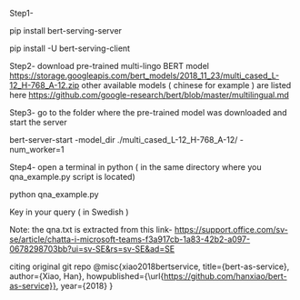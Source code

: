 Step1-

pip install bert-serving-server

pip install -U bert-serving-client

Step2-
download pre-trained multi-lingo BERT model 
https://storage.googleapis.com/bert_models/2018_11_23/multi_cased_L-12_H-768_A-12.zip
other available models ( chinese for example ) are listed here 
https://github.com/google-research/bert/blob/master/multilingual.md


Step3- go to the folder where the pre-trained model was downloaded and start the server

bert-server-start -model_dir ./multi_cased_L-12_H-768_A-12/ -num_worker=1

Step4- open a terminal in python ( in the same directory where you qna_example.py script is located)

python qna_example.py 

Key in your query ( in Swedish )

Note: the qna.txt is extracted from this link-
https://support.office.com/sv-se/article/chatta-i-microsoft-teams-f3a917cb-1a83-42b2-a097-0678298703bb?ui=sv-SE&rs=sv-SE&ad=SE

citing original git repo
@misc{xiao2018bertservice,
  title={bert-as-service},
  author={Xiao, Han},
  howpublished={\url{https://github.com/hanxiao/bert-as-service}},
  year={2018}
}
